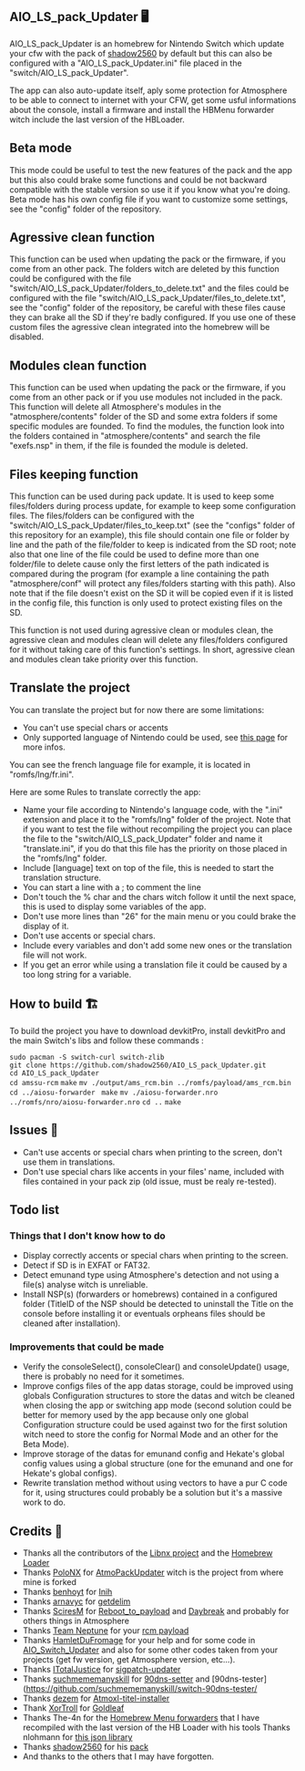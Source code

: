 ## AIO_LS_pack_Updater 🖥️

AIO_LS_pack_Updater is an homebrew for Nintendo Switch which update your cfw with the pack of [shadow2560](https://github.com/shadow2560/) by default but this can also be configured with a "AIO_LS_pack_Updater.ini" file placed in the "switch/AIO_LS_pack_Updater".

The app can also auto-update itself, aply some protection for Atmosphere to be able to connect to internet with your CFW, get some usful informations about the console, install a firmware and install the HBMenu forwarder witch include the last version of the HBLoader.

## Beta mode

This mode could be useful to test the new features of the pack and the app but this also could brake some functions and could be not backward compatible with the stable version so use it if you know what you're doing. Beta mode has his own config file if you want to customize some settings, see the "config" folder of the repository.

## Agressive clean function

This function can be used when updating the pack or the firmware, if you come from an other pack. The folders witch are deleted by this function could be configured with the file "switch/AIO_LS_pack_Updater/folders_to_delete.txt" and the files could be configured with the file "switch/AIO_LS_pack_Updater/files_to_delete.txt", see the "config" folder of the repository, be careful with these files cause they can brake all the SD if they're badly configured. If you use one of these custom files the agressive clean integrated into the homebrew will be disabled.

## Modules clean function

This function can be used when updating the pack or the firmware, if you come from an other pack or if you use modules not included in the pack. This function will delete all Atmosphere's modules in the "atmosphere/contents" folder of the SD and some extra folders if some specific modules are founded. To find the modules, the function look into the folders contained in "atmosphere/contents" and search the file "exefs.nsp" in them, if the file is founded the module is deleted.

## Files keeping function

This function can be used during pack update. It is used to keep some files/folders during process update, for example to keep some configuration files. The files/folders can be configured with the "switch/AIO_LS_pack_Updater/files_to_keep.txt" (see the "configs" folder of this repository for an example), this file should contain one file or folder by line and the path of the file/folder to keep is indicated from the SD root; note also that one line of the file could be used to define more than one folder/file to delete cause only the first letters of the path indicated is compared during the program (for example a line containing the path "atmosphere/conf" will protect any files/folders starting with this path). Also note that if the file doesn't exist on the SD it will be copied even if it is listed in the config file, this function is only used to protect existing files on the SD.

This function is not used during agressive clean or modules clean, the agressive clean and modules clean will delete any files/folders configured for it without taking care of this function's settings. In short, agressive clean and modules clean take priority over this function.

## Translate the project

You can translate the project but for now there are some limitations:
* You can't use special chars or accents
* Only supported language of Nintendo could be used, see [this page](https://switchbrew.org/wiki/Settings_services#LanguageCode) for more infos.

You can see the french language file for example, it is located in "romfs/lng/fr.ini".

Here are some Rules to translate correctly the app:
* Name your file according to Nintendo's language code, with the ".ini" extension and place it to the "romfs/lng" folder of the project. Note that if you want to test the file without recompiling the project you can place the file to the "switch/AIO_LS_pack_Updater" folder and name it "translate.ini", if you do that this file has the priority on those placed in the "romfs/lng" folder.
* Include [language] text on top of the file, this is needed to start the translation structure.
* You can start a line with a ; to comment the line
* Don't touch the % char and the chars witch follow it until the next space, this is used to display some variables of the app.
* Don't use more lines than "26" for the main menu or you could brake the display of it.
* Don't use accents or special chars.
* Include every variables and don't add some new ones or the translation file will not work.
* If you get an error while using a translation file it could be caused by a too long string for a variable.

## How to build 🏗️

To build the project you have to download devkitPro, install devkitPro and the main Switch's libs and follow these commands :

``sudo pacman -S switch-curl switch-zlib``  
``git clone https://github.com/shadow2560/AIO_LS_pack_Updater.git``  
``cd AIO_LS_pack_Updater``  
``cd amssu-rcm``
``make``
``mv ./output/ams_rcm.bin ../romfs/payload/ams_rcm.bin``
``cd ../aiosu-forwarder ``
``make``
``mv ./aiosu-forwarder.nro ../romfs/nro/aiosu-forwarder.nro``
``cd ..``
``make``  
 
## Issues 🚩 

* Can't use accents or special chars when printing to the screen, don't use them in translations.
* Don't use special chars like accents in your files' name, included with files contained in your pack zip  (old issue, must be realy re-tested).

##  Todo list

### Things that I don't know how to do

* Display correctly accents or special chars when printing to the screen.
* Detect if SD is in EXFAT or FAT32.
* Detect emunand type using Atmosphere's detection and not using a file(s) analyse witch is unreliable.
* Install NSP(s) (forwarders or homebrews) contained in a configured folder (TitleID of the NSP should be detected to uninstall the Title on the console before installing it or eventuals orpheans files should be cleaned after installation).

### Improvements that could be made

* Verify the  consoleSelect(), consoleClear() and consoleUpdate() usage, there is probably no need for it sometimes.
* Improve configs files of the app datas storage, could be improved using globals Configuration structures to store the datas and witch be cleaned  when  closing the app  or  switching app mode  (second solution could be better for memory used by the app because only one global Configuration structure could  be  used against two for the first solution witch need to store the config for Normal Mode and an other for the Beta Mode).
* Improve storage of the datas for emunand config and Hekate's global config values  using a  global structure (one for the emunand and one for Hekate's global configs).
* Rewrite translation  method without  using  vectors to  have a pur C code for it, using structures could probably be a solution but it's a massive work to do.

## Credits 📜 

- Thanks all the contributors of the [Libnx project](https://github.com/switchbrew/libnx) and the [Homebrew Loader](https://github.com/switchbrew/nx-hbloader)
- Thanks [PoloNX](https://github.com/PoloNX) for [AtmoPackUpdater](https://github.com/PoloNX/AtmoPackUpdater) witch is the project from where mine is forked
- Thanks [benhoyt](https://github.com/benhoyt/) for [Inih](https://github.com/benhoyt/inih)
- Thanks [arnavyc](https://github.com/arnavyc/) for [getdelim](https://github.com/arnavyc/getdelim)
- Thanks [SciresM](https://github.com/SciresM) for [Reboot_to_payload](https://github.com/Atmosphere-NX/Atmosphere/tree/master/troposphere/reboot_to_payload) and [Daybreak](https://github.com/Atmosphere-NX/Atmosphere/tree/master/troposphere/daybreak) and probably for others things in Atmosphere
- Thanks [Team Neptune](https://github.com/Team-Neptune]) for your [rcm payload](https://github.com/Team-Neptune/DeepSea-Updater/tree/master/rcm)
- Thanks [HamletDuFromage](https://github.com/HamletDuFromage) for your help and for some code in [AIO_Switch_Updater](https://github.com/HamletDuFromage/AIO-switch-updater) and also for some other codes taken from your projects (get fw version, get Atmosphere version, etc...).
- Thanks [ITotalJustice](https://github.com/ITotalJustice) for [sigpatch-updater](https://github.com/ITotalJustice/sigpatch-updater/)
- Thanks [suchmememanyskill](https://github.com/suchmememanyskill) for [90dns-setter](https://github.com/suchmememanyskill/switch-90dns-setter/) and [90dns-tester](https://github.com/suchmememanyskill/switch-90dns-tester/
- Thanks [dezem](https://github.com/dezem) for [Atmoxl-titel-installer](https://github.com/dezem/AtmoXL-Titel-Installer)
- Thank [XorTroll](https://github.com/XorTroll) for [Goldleaf](https://github.com/XorTroll/Goldleaf)
- Thanks The-4n for the [Homebrew Menu forwarders](https://gbatemp.net/threads/homebrew-menu-loader-legal-nsp.518433/) that I have recompiled with the last version of the HB Loader with his tools
Thanks nlohmann for [this json library](https://github.com/nlohmann/json)
- Thanks [shadow2560](https://github.com/shadow2560/) for his [pack](https://github.com/shadow2560/switch_AIO_LS_pack)
- And thanks to the others that I may have forgotten.
